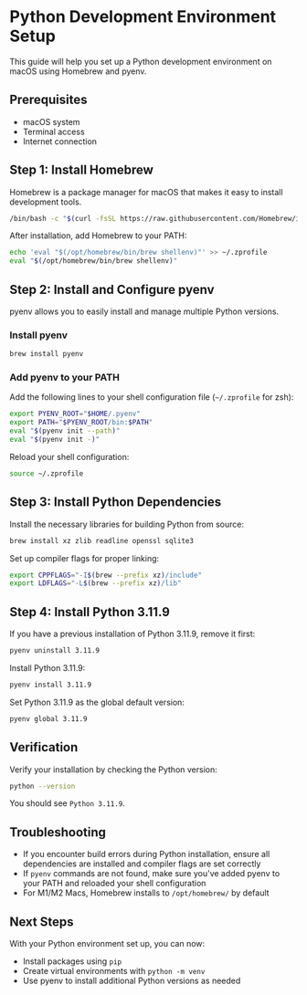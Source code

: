 # Python Development Environment Setup

This guide will help you set up a Python development environment on macOS using Homebrew and pyenv.

## Prerequisites

- macOS system
- Terminal access
- Internet connection

## Step 1: Install Homebrew

Homebrew is a package manager for macOS that makes it easy to install development tools.

```bash
/bin/bash -c "$(curl -fsSL https://raw.githubusercontent.com/Homebrew/install/HEAD/install.sh)"
```

After installation, add Homebrew to your PATH:

```bash
echo 'eval "$(/opt/homebrew/bin/brew shellenv)"' >> ~/.zprofile
eval "$(/opt/homebrew/bin/brew shellenv)"
```

## Step 2: Install and Configure pyenv

pyenv allows you to easily install and manage multiple Python versions.

### Install pyenv
```bash
brew install pyenv
```

### Add pyenv to your PATH
Add the following lines to your shell configuration file (`~/.zprofile` for zsh):

```bash
export PYENV_ROOT="$HOME/.pyenv"
export PATH="$PYENV_ROOT/bin:$PATH"
eval "$(pyenv init --path)"
eval "$(pyenv init -)"
```

Reload your shell configuration:
```bash
source ~/.zprofile
```

## Step 3: Install Python Dependencies

Install the necessary libraries for building Python from source:

```bash
brew install xz zlib readline openssl sqlite3
```

Set up compiler flags for proper linking:

```bash
export CPPFLAGS="-I$(brew --prefix xz)/include"
export LDFLAGS="-L$(brew --prefix xz)/lib"
```

## Step 4: Install Python 3.11.9

If you have a previous installation of Python 3.11.9, remove it first:

```bash
pyenv uninstall 3.11.9
```

Install Python 3.11.9:

```bash
pyenv install 3.11.9
```

Set Python 3.11.9 as the global default version:

```bash
pyenv global 3.11.9
```

## Verification

Verify your installation by checking the Python version:

```bash
python --version
```

You should see `Python 3.11.9`.

## Troubleshooting

- If you encounter build errors during Python installation, ensure all dependencies are installed and compiler flags are set correctly
- If `pyenv` commands are not found, make sure you've added pyenv to your PATH and reloaded your shell configuration
- For M1/M2 Macs, Homebrew installs to `/opt/homebrew/` by default

## Next Steps

With your Python environment set up, you can now:
- Install packages using `pip`
- Create virtual environments with `python -m venv`
- Use pyenv to install additional Python versions as needed
